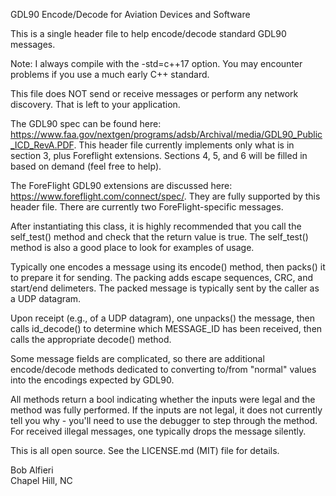 GDL90 Encode/Decode for Aviation Devices and Software

This is a single header file to help encode/decode standard GDL90 messages.

Note: I always compile with the -std=c++17 option. You may encounter
problems if you use a much early C++ standard.

This file does NOT send or receive messages or perform any network discovery.
That is left to your application.

The GDL90 spec can be found here: https://www.faa.gov/nextgen/programs/adsb/Archival/media/GDL90_Public_ICD_RevA.PDF.
This header file currently implements only what is in section 3, plus Foreflight extensions.
Sections 4, 5, and 6 will be filled in based on demand (feel free to help).

The ForeFlight GDL90 extensions are discussed here: https://www.foreflight.com/connect/spec/.
They are fully supported by this header file. There are currently two ForeFlight-specific messages.

After instantiating this class, it is highly recommended that you call
the self_test() method and check that the return value is true.
The self_test() method is also a good place to look for examples of usage.

Typically one encodes a message using its encode() method, 
then packs() it to prepare it for sending. The packing adds escape sequences,
CRC, and start/end delimeters. The packed message is typically sent by the caller
as a UDP datagram.

Upon receipt (e.g., of a UDP datagram), one unpacks() the message, then calls 
id_decode() to determine which MESSAGE_ID has been received, then calls the 
appropriate decode() method.

Some message fields are complicated, so there are additional encode/decode
methods dedicated to converting to/from "normal" values into the encodings
expected by GDL90.

All methods return a bool indicating whether the inputs were legal and
the method was fully performed. If the inputs are not legal, it does not currently
tell you why - you'll need to use the debugger to step through the method.
For received illegal messages, one typically drops the message silently.

This is all open source. See the LICENSE.md (MIT) file for details.

Bob Alfieri
<br>
Chapel Hill, NC
